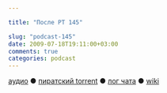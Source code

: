 ```yaml
---

title: "После РТ 145"

slug: "podcast-145"
date: 2009-07-18T19:11:00+03:00
comments: true
categories: podcast
---
```

[аудио](http://cdn.radio-t.com/rt145post.mp3) ● [пиратский torrent](http://pirates.radio-t.com/torrents/rt145post.mp3.torrent) ● [лог чата](http://chat.radio-t.com/logs/radio-t-145.html) ● [wiki](http://wiki.radio-t.com/%D0%9F%D0%BE%D1%81%D0%BB%D0%B5_%D0%A0%D0%A2_145)<audio src="http://cdn.radio-t.com/rt145post.mp3" preload="none">
